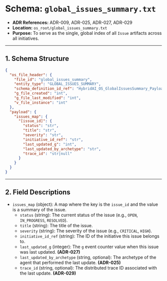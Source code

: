 # Schema: `global_issues_summary.txt`

*   **ADR References:** ADR-009, ADR-025, ADR-027, ADR-029
*   **Location:** `os_root/global_issues_summary.txt`
*   **Purpose:** To serve as the single, global index of all `Issue` artifacts across all initiatives.

---
## 1. Schema Structure
```json
{
  "os_file_header": {
    "file_id": "global_issues_summary",
    "entity_type": "GLOBAL_ISSUES_SUMMARY",
    "schema_definition_id_ref": "HybridAI_OS_GlobalIssuesSummary_Payload_v1.0",
    "g_file_created": "int",
    "g_file_last_modified": "int",
    "v_file_instance": "int"
  },
  "payload": {
    "issues_map": {
      "[issue_id]": {
        "status": "str",
        "title": "str",
        "severity": "str",
        "initiative_id_ref": "str",
        "last_updated_g": "int",
        "last_updated_by_archetype": "str",
        "trace_id": "str|null"
      }
    }
  }
}
```

---

## 2. Field Descriptions

- `issues_map` (object): A map where the key is the `issue_id` and the value is a summary of the issue.
  - `status` (string): The current status of the issue (e.g., `OPEN`, `IN_PROGRESS`, `RESOLVED`).
  - `title` (string): The title of the issue.
  - `severity` (string): The severity of the issue (e.g., `CRITICAL`, `HIGH`).
  - `initiative_id_ref` (string): The ID of the initiative this issue belongs to.
  - `last_updated_g` (integer): The `g` event counter value when this issue was last updated. **(ADR-027)**
  - `last_updated_by_archetype` (string, optional): The archetype of the agent that performed the last update. **(ADR-025)**
  - `trace_id` (string, optional): The distributed trace ID associated with the last update. **(ADR-029)**